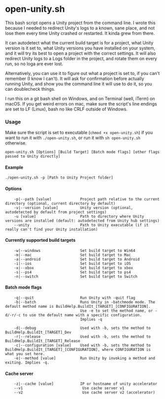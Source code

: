 # open-unity.sh

This bash script opens a Unity project from the command line. I wrote this because I needed to redirect Unity's logs to a known, sane place, and not lose them every time Unity crashed or restarted. It kinda grew from there.

It can autodetect what the current build target is for a project, what Unity version is it set to, what Unity versions you have installed on your system, and it will try its best to open a project with the correct settings. It will also redirect Unity logs to a Logs folder in the project, and rotate them on every run, so no loga are ever lost.

Alternatively, you can use it to figure out what a project is set to, if you can't remember (I know I can't). It will ask for confirmation before actually running Unity, and show you the command line it will use to do it, so you can doublecheck things.

I run this on a git bash shell on Windows, and on Terminal (well, iTerm) on macOS. If you get weird errors on mac, make sure the script's line endings are set to LF (Linux), bash no like CRLF outside of Windows.

### Usage

Make sure the script is set to executable (`chmod +x open-unity.sh`) if you want to run it with `./open-unity.sh`, or run it with `sh open-unity.sh` otherwise.

`open-unity.sh [Options] [Build Target] [Batch mode flags] [other flags passed to Unity directly]`

#### Example

`./open-unity.sh -p [Path to Unity Project folder]`

#### Options

```
    -p|--path [value]             Project path relative to the current directory (optional, current directory by default)
    -v|--version [value]          Unity version (optional, autodetected by default from project settings)
    -u [value]                    Path to directory where Unity versions are installed (default: autodetected from Unity hub settings)
    --unity                       Path to Unity executable (if it really can't find your Unity installation)
```

#### Currently supported build targets

```
    -w|--windows                  Set build target to Win64
    -m|--mac                      Set build target to Mac
    -a|--android                  Set build target to Android
    -i|--ios                      Set build target to iOS
    -x|--xbox                     Set build target to xbox
    -s|--ps4                      Set build target to ps4
    -n|--switch                   Set build target to Switch
```

#### Batch mode flags

```
    -q|--quit                     Run Unity with -quit flag
    -b|--batch                    Runs Unity in -batchmode mode. The default method name is BuildHelp.BuildIt_[TARGET]_[CONFIGURATION]. 
                                  Use -e to set the method name, or -d/-r/-c to use the default name with a specific configuration.
                                  Implies -q

    -d|--debug                    Used with -b, sets the method to BuildHelp.BuildIt_[TARGET]_Dev
    -r|--release                  Used with -b, sets the method to BuildHelp.BuildIt_[TARGET]_Release
    -c|--configuration [value]    Used with -b, sets the method to BuildHelp.BuildIt_[TARGET]_[CONFIGURATION], where CONFIGURATION is what you set here.
    -e|--method [value]           Run Unity by invoking a method and exiting. Implies -q.
````

#### Cache server

```
    -z|--cache [value]            IP or hostname of unity accelerator
    --v1                           Use cache server v1
    --v2                           Use cache server v2 (accelerator)
```
